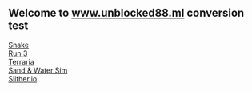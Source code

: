 ## Welcome to www.unblocked88.ml conversion test
<a href="/unblocked88.github.io/snake.html"> Snake </a>
<br>
<a href="/unblocked88.github.io/run3.html">  Run 3 </a>
<br>
<a href="/unblocked88.github.io/terraria.html">  Terraria </a>
<br>
<a href="/unblocked88.github.io/sandandwater.html">  Sand & Water Sim </a>
<br>
<a href="/unblocked88.github.io/slither.html">  Slither.io </a>

